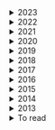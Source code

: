 <details><summary>  2023 </summary>

1. [How to avoid machine learning pitfalls: guide for academic researchers](https://arxiv.org/pdf/2108.02497.pdf)
2. [The NLP Task Effectiveness of Long-Range Transformers](https://arxiv.org/pdf/2202.07856.pdf)  11 Feb 2023
3. [LONGNET: Scaling Transformers to 1,000,000,000 Tokens](https://arxiv.org/pdf/2307.02486.pdf)  19 Jul 2023

</details>

<details><summary>  2022 </summary>

1. [cosFormer: Rethinking Softmax in Attention](https://arxiv.org/pdf/2202.08791.pdf) 17  Feb 2022 
2. [HIBRIDS: Attention with Hierarchical Biases for Structure-aware Long Document Summarization](https://arxiv.org/pdf/2203.10741.pdf)  21 Mar 2022
3. [On the Intrinsic and Extrinsic Fairness Evaluation Metrics for Contextualized Language Representations](https://arxiv.org/pdf/2203.13928.pdf)  25 March 2022
4. [Position Information in Transformers:An Overview](https://watermark.silverchair.com/coli_a_00445.pdf?token=AQECAHi208BE49Ooan9kkhW_Ercy7Dm3ZL_9Cf3qfKAc485ysgAAAzswggM3BgkqhkiG9w0BBwagggMoMIIDJAIBADCCAx0GCSqGSIb3DQEHATAeBglghkgBZQMEAS4wEQQMiF2pW3jmgMl_l_omAgEQgIIC7luPtILVeDT3W-cICJMGu285No_ZhMuCD6cytZDXtmJ9Zs188Vawlndp7-DDl2HpQeIV4ZtOEwLoSouGeRMqeZMbEqWD4yWRqivJWcQ6qtdWUTpNKyjsQtysX8x-wWU1GaNuh8PkKVXy7w4rZunjHkJTk7sSJ06kDwaGW-I8c8-cxf9gUcRhlCUJ-U8aCflPjW1W-wm8bTD9mndtg5vwHbTMpqvuzuoQ7aJBjgxXAJ6GE08RMP1wNGBmRvT_C3LkZnyBPBx1Xc7g0IeTMrVStOzpEdkJFGsZnj2X_8DyLm1mfrrwnNaY9FgRrYy0JMjYTCjIgnvuxuermAhoenRU0cISkaUm5wXxqUx6Qcen8Au1YT3sK-_uBIWrJdArhETEErtgvzkYLgsqyDs9V6wOBeFIFucodAbgZIcRu4CtUqPj82hqG-n9QxRsLVqCx76QIfzt53am20cwjZSpf4aef58Zv-d1XVhf0ON8O0CWZ8kZem5mlibAqaEebX5bzqipMfPL8Qt0BfyYYOvTXWT7ba6r4hl7UN246bAMVhIs1odMpJSnC8jbRk-_CeOawumwVVxYojp4hwjAhAa3wh8WsTGKG2QzlAbboHc5teZwrQqLXPuFM4pgU7IaeycgY5EQv_Qv4rJuByBZpuIekUIJbMgMhhu7ogr8qd9tYw-eEa-qab1KoXJaAktP1NzxExLfx55BJYuYMUy36Cv1kh2gJxfIHqHO4PI2UIBUUqu2WXDZpOVAKgEtuXKvNnxxJiUOx6T2aAHap1uAmDpn-D6OPcnMO_ttF8XHM9MX--F9NUxeVOo6o6gUni_MY_Ox0AGYk2Gg3efgrwjmgAAcvKlMIT9ka4Tu8BN_P5Gi-2LTi3CEdaBAHM1TFU_tr7H4XBTkXR2Zylk1bgS2xidTrUDOTJF1jqHwvNLOyGqADDr0tK_CFrODh74Fvrimy--oxwlvbbgI3NIuGABmw8XhExqmtzlJAzDwVqCgiqkuFx4xOg)  30 Mrch 2022
5. [Semantic Self-Segmentation for Abstractive Summarization of Long Documents in Low-Resource Regimes](https://www.semanticscholar.org/paper/Semantic-Self-Segmentation-for-Abstractive-of-Long-Moro-Ragazzi/4eb45f33446018175e266738be22f4d830ed697e)  28 June 2022
6. [BLONDE: An Automatic Evaluation Metric for Document-level Machine Translation](https://arxiv.org/pdf/2103.11878.pdf) 5 jul 2022
7. [Scaling Laws vs Model Architectures:How does Inductive Bias Influence Scaling?](https://arxiv.org/pdf/2207.10551.pdf)  21 july 2022
8. [inearizing Transformer with Key-Value Memory Bank](https://arxiv.org/pdf/2203.12644.pdf)  13 Oct 2022
9. [Processing Long Legal Documents with Pre-trained Transformers:Modding LegalBERT and Longformer](https://arxiv.org/pdf/2211.00974.pdf) 10 Nov 2022
10. [CTRLsum: Towards Generic Controllable Text Summarization](https://aclanthology.org/2022.emnlp-main.396/) December 7-11, 2022
11. [A Length-Extrapolatable Transformer](https://arxiv.org/pdf/2212.10554.pdf)  20 Dec 2022

    
</details>

<details><summary>  2021 </summary>

4. [Controllable Abstractive Dialogue Summarization with Sketch Supervision](https://arxiv.org/abs/2105.14064)
5. [Poolingformer: Long document modeling with pooling attention](https://arxiv.org/pdf/2105.04371.pdf)
1. [Switch transformers: Scaling to trillion parameter models with simple and efficient sparsity](https://arxiv.org/pdf/2101.03961.pdf)  ArXiv  11 January 2021
1. [Hierarchical Learning for Generation with Long Source Sequences](https://arxiv.org/pdf/2104.07545.pdf)  Published 15 April 2021
1. [Long-Span Summarization via Local Attention and Content Selection](https://arxiv.org/pdf/2105.03801.pdf)  8 May 2021
2. [HIBERT: Document Level Pre-training of Hierarchical Bidirectional Transformers for Document Summarization](https://arxiv.org/pdf/1905.06566.pdf)
1. [LongT5: Efficient Text-To-Text Transformer for Long Sequences](https://arxiv.org/pdf/2112.07916.pdf)
1. [Charformer: Fast character transformers via gradient-based subword tokenization](https://arxiv.org/pdf/2106.12672.pdf)  Published 23 June 2021
1. [Perceiver IO: A General Architecture for Structured Inputs & Outputs](https://arxiv.org/pdf/2107.14795.pdf)  30 July 2021
2. [CDLM: Cross-Document Language Modeling](https://arxiv.org/pdf/2101.00406.pdf)
1. [ GLaM: Efficient scaling of language models with mixtureof-experts. ](https://arxiv.org/pdf/2112.06905.pdf)   13 December 2021
2. 
    
</details> 
    

<details><summary>  2020 </summary>
    
5. [Reformer: The Efficient Transformer](https://arxiv.org/pdf/2001.04451.pdf)  Published 13 January 2020
5. [Sparse sinkhorn attention](https://arxiv.org/pdf/2002.11296.pdf)    26 February 2020
5. [Efficient Content-Based Sparse Attention with Routing Transformers](https://arxiv.org/pdf/2003.05997.pdf)  12 March 2020
5. [A divide-and-conquer approach to the summarization of long documents.](https://arxiv.org/pdf/2004.06190.pdf)
1. [ETC: Encoding Long and Structured Inputs in Transformers](https://aclanthology.org/2020.emnlp-main.19.pdf)  17 April 2020
1. [Funnel-transformer: Filtering out sequential redundancy for efficient language processing](https://arxiv.org/pdf/2006.03236.pdf) Published  5 June 2020
6. [Masked Language Modeling for Proteins via Linearly Scalable Long-Context Transformers](https://arxiv.org/pdf/2006.03555.pdf)  Published 5 June 2020
1. [Transformers are RNNs: Fast autoregressive transformers with linear attention.](https://arxiv.org/pdf/2006.16236.pdf)    29 June 2020
1. [GShard: Scaling Giant Models with Conditional Computation and Automatic Sharding](https://arxiv.org/pdf/2006.16668.pdf)  30 June 2020
1. [Do Transformers Need Deep Long-Range Memory?](https://arxiv.org/pdf/2007.03356.pdf)  7 July 20207 July 2020
3. [A Divide-and-Conquer Approach to the Summarization of Long Documents](https://arxiv.org/pdf/2004.06190.pdf) 3 Sep 2020
4. [RETHINKING ATTENTION WITH PERFORMERS](https://arxiv.org/pdf/2009.14794.pdf) 30 sep_2020

    
</details>  

<details><summary>  2019 </summary>

1. [Transformers are RNNs: Fast Autoregressive Transformers with Linear Attention](https://arxiv.org/pdf/2006.16236.pdf)
2. [Generating long sequences with sparse transformers](https://arxiv.org/pdf/1904.10509.pdf)  Published 23 April 2019
3. [Large memory layers with product keys](https://arxiv.org/pdf/1907.05242.pdf)   10 July 2019
4. [Evaluating the Factual Consistency of Abstractive Text Summarization](https://arxiv.org/pdf/1910.12840.pdf)       28 October 2019
5. [Text Summarization with Pretrained Encoders.](https://arxiv.org/pdf/1910.12840.pdf)   Published 28 October 2019
    
</details>


<details><summary>  2018 </summary>

1. [Generating Wikipedia by summarizing long sequences](https://arxiv.org/pdf/1801.10198.pdfhttps://arxiv.org/pdf/1801.10198.pdf)
2. [Set Transformer: A Framework for Attention-based Permutation-Invariant Neural Networks](https://arxiv.org/pdf/1810.00825.pdf)

    
</details> 

<details><summary>  2017 </summary>

1. [Get To The Point: Summarization with Pointer-Generator Networks](https://aclanthology.org/P17-1099.pdf)   Published 1 April 2017
    
</details> 

<details><summary>  2016 </summary>

1. [Learning-based single-document summarization with compression and anaphoricity constraints]()
    
</details> 

<details><summary>  2015 </summary>

1. 
    
</details> 

<details><summary>  2014 </summary>

1. 
    
</details> 

<details><summary>  2013 </summary>

1. 
    
</details> 

<details><summary>  To read </summary>

1. [Efficient Long-Text Understanding with Short-Text Models](https://direct.mit.edu/tacl/article/doi/10.1162/tacl_a_00547/115346/Efficient-Long-Text-Understanding-with-Short-Text)
2. [Simple Local Attentions Remain Competitive for Long-Context Tasks](https://arxiv.org/pdf/2112.07210.pdf) 4 May 2022
3. [Adapting Pretrained Text-to-Text Models for Long Text Sequences](https://arxiv.org/pdf/2209.10052.pdf)  16 Nov 2022
4. [Investigating Efficiently Extending Transformers Long Input Summarization](https://arxiv.org/pdf/2208.04347.pdf)  8 Aug 2022
5. [A Survey on Long Text Modeling with Transformers](https://arxiv.org/pdf/2302.14502.pdf)  28 Feb 2023
6. [How Far are We from Robust Long Abstractive Summarization?](https://arxiv.org/pdf/2210.16732.pdf)  30 Oct 2022
7. [ZeroSCROLLS: A Zero-Shot Benchmark for Long Text Understanding](https://arxiv.org/pdf/2305.14196.pdf) 23 May 2023
8. [In-context Autoencoder for Context Compression in a Large Language Model](https://arxiv.org/pdf/2307.06945.pdf)  13 Jul 2023
9. [Lost in the Middle: How Language Models Use Long Contexts](https://arxiv.org/pdf/2307.03172.pdf) 6 Jul 2023
10. [Position Information in Transformers:An Overview](https://arxiv.org/pdf/2102.11090.pdf)  9 Sep 2021
11. [mLongT5: A Multilingual and Efficient Text-To-Text Transformer for Longer Sequences](https://arxiv.org/pdf/2305.11129.pdf)  18 May 2023 
13. [Dynamic Masking Rate Schedules for MLM Pretraining](https://arxiv.org/pdf/2305.15096.pdf)
14. [RoBERTa: A Robustly Optimized BERT Pretraining Approach](https://arxiv.org/pdf/1907.11692.pdf) 26 Jul 2019
15. [Cross-Attention is All You Need:Adapting Pretrained Transformers for Machine Translation](https://aclanthology.org/2021.emnlp-main.132.pdf)
16. [Efficient Transformers: A Survey](https://arxiv.org/pdf/2009.06732.pdf)   4 Mar 2022
17. [PONET: POOLING NETWORK FOR EFFICIENT TOKEN MIXING IN LONG SEQUENCES](https://arxiv.org/pdf/2110.02442.pdf) 22 May 2023
18. [DEBERTAV3: IMPROVING DEBERTA USING ELECTRA-STYLE PRE-TRAINING WITH GRADIENTDISENTANGLED EMBEDDING SHARING](https://arxiv.org/pdf/2111.09543.pdf) 24 Mar 2023
19. [COLT5: Faster Long-Range Transformers with Conditional Computation](https://arxiv.org/pdf/2303.09752.pdf) 14 Apr 2023
20. [AWESOME: GPU Memory-constrained Long Document Summarization using Memory Mechanism and Global Salient Content](https://arxiv.org/pdf/2305.14806.pdf) 24 May 2023
21. [Adapting Language Models to Compress Contexts](https://arxiv.org/pdf/2305.14788.pdf) 24 May 2023
22. [Long-range Language Modeling with Self-retrieval](https://arxiv.org/pdf/2306.13421.pdf)  23 Jun 2023
23. [LONG RANGE ARENA: A BENCHMARK FOR EFFICIENTTRANSFORMERS](https://arxiv.org/pdf/2011.04006.pdf)  8 Nov 2020
24. [Block-State Transformer](https://arxiv.org/pdf/2306.09539.pdf)  15 Jun 2023
25. [Scaling Laws vs Model Architectures: How does Inductive Bias Influence Scaling?](https://arxiv.org/pdf/2207.10551.pdf)  21 Jul 2022
26. [Emergent Abilities of Large Language Models](https://arxiv.org/pdf/2206.07682.pdf)   26 Oct 2022
27. [ColBERT: Efficient and Effective Passage Search via Contextualized Late Interaction over BERT](https://arxiv.org/pdf/2004.12832.pdf) 4 Jun 2020
28. [An Experimental Study on Pretraining Transformers from Scratch for IR](https://arxiv.org/pdf/2301.10444.pdf)   25 Jan 2023
29. [In-context Autoencoder for Context Compression in a Large Language Model](https://arxiv.org/pdf/2307.06945.pdf) 13 Jul 2023
30. [Adapting Language Models to Compress Contexts](https://arxiv.org/pdf/2305.14788.pdf#cite.RMT)   24 May 2023
31. [Blockwise Compression of Transformer-based Models without Retraining](https://arxiv.org/pdf/2304.01483.pdf)  4 Apr 2023
32. [Hypoformer: Hybrid Decomposition Transformer for Edge-friendly Neural Machine Translation](https://aclanthology.org/2022.emnlp-main.475.pdf)
33. [Text Compression-aided Transformer Encoding](https://arxiv.org/pdf/2102.05951.pdf)   11 Feb 2021
34. [GROUPED SELF-ATTENTION MECHANISM FOR A MEMORY-EFFICIENT TRANSFORMER](https://arxiv.org/pdf/2210.00440.pdf) 6 Oct 2022
35. [Shortformer: Better Language Modeling Using Shorter Inputs](https://aclanthology.org/2021.acl-long.427.pdf)
36. [Shortformer: Better Language Modeling Using Shorter Inputs](https://aclanthology.org/2021.acl-long.427.pdf)  August 1–6, 2021. Facebook AI Research, 3Allen Institute for AI
37. [A Length-Extrapolatable Transformer](https://arxiv.org/pdf/2212.10554.pdf)    20 Dec 2022
38. [he Stack: 3 TB of permissively licensed source code](https://arxiv.org/pdf/2211.15533.pdf)        20 Nov 2022
39. [https://arxiv.org/pdf/2110.08207.pdf](MULTITASK PROMPTED TRAINING ENABLES ZERO-SHOT TASK GENERALIZATION)   17 March 2022
    
    
</details> 
